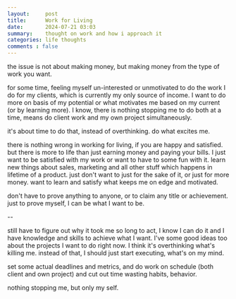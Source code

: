 ```yaml
---
layout:     post
title:      Work for Living
date:       2024-07-21 03:03
summary:    thought on work and how i approach it
categories: life thoughts
comments : false
---
```


the issue is not about making money, but making money from the type of work you want.

for some time, feeling myself un-interested or unmotivated to do the work I do for my clients, which is currently my only source of income. I want to do more on basis of my potential or what motivates me based on my current (or by learning more). I know, there is nothing stopping me to do both at a time, means do client work and my own project simultaneously.

it's about time to do that, instead of overthinking. do what excites me. 

there is nothing wrong in working for living, if you are happy and satisfied. but there is more to life than just earning money and paying your bills. I just want to be satisfied with my work or want to have to some fun with it. learn new things about sales, marketing and all other stuff which happens in lifetime of a product. just don't want to just for the sake of it, or just for more money. want to learn and satisfy what keeps me on edge and motivated. 

don't have to prove anything to anyone, or to claim any title or achievement. just to prove myself, I can be what I want to be.

--

still have to figure out why it took me so long to act, I know I can do it and I have knowledge and skills to achieve what I want. I've some good ideas too about the projects I want to do right now. I think it's overthinking what's killing me. instead of that, I should just start executing, what's on my mind.

set some actual deadlines and metrics, and do work on schedule (both client and own project) and cut out time wasting habits, behavior. 



nothing stopping me, but only my self.